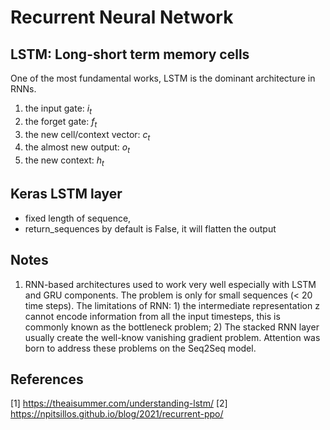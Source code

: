 # Recurrent Neural Network

## LSTM: Long-short term memory cells
One of the most fundamental works, LSTM is the dominant architecture in RNNs.
1. the input gate: $i_t$
2. the forget gate: $f_t$
3. the new cell/context vector: $c_t$
4. the almost new output: $o_t$
5. the new context: $h_t$

## Keras LSTM layer
- fixed length of sequence,  
- return_sequences by default is False, it will flatten the output


## Notes
1. RNN-based architectures used to work very well especially with LSTM and GRU components. The problem is only for small sequences (< 20 time steps). The limitations of RNN: 1) the intermediate representation z cannot encode information from all the input timesteps, this is commonly known as the bottleneck problem; 2) The stacked RNN layer usually create the well-know vanishing gradient problem. Attention was born to address these problems on the Seq2Seq model.

## References
[1] https://theaisummer.com/understanding-lstm/
[2] https://npitsillos.github.io/blog/2021/recurrent-ppo/
